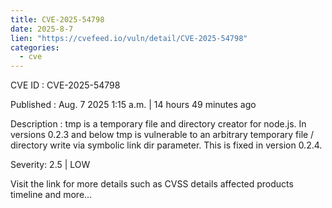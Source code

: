 ```yaml
--- 
title: CVE-2025-54798
date: 2025-8-7
lien: "https://cvefeed.io/vuln/detail/CVE-2025-54798"
categories:
  - cve
---
```


CVE ID : CVE-2025-54798

Published :  Aug. 7
2025
1:15 a.m. | 14 hours
49 minutes ago

Description : tmp is a temporary file and directory creator for node.js. In versions 0.2.3 and below
tmp is vulnerable to an arbitrary temporary file / directory write via symbolic link dir parameter. This is fixed in version 0.2.4.

Severity: 2.5 | LOW

Visit the link for more details
such as CVSS details
affected products
timeline
and more...
